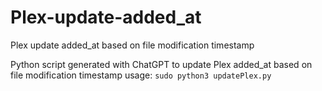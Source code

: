 # Plex-update-added_at
Plex update added_at based on file modification timestamp

Python script generated with ChatGPT to update Plex added_at based on file modification timestamp
usage: `sudo python3 updatePlex.py`
